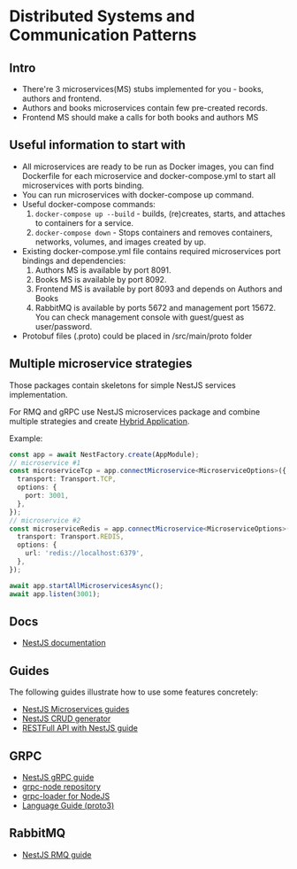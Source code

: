 # Distributed Systems and Communication Patterns

## Intro

- There're 3 microservices(MS) stubs implemented for you - books, authors and frontend.
- Authors and books microservices contain few pre-created records.
- Frontend MS should make a calls for both books and authors MS

## Useful information to start with

- All microservices are ready to be run as Docker images, you can find Dockerfile for each microservice and docker-compose.yml to start all microservices with ports binding.
- You can run microservices with docker-compose up command.
- Useful docker-compose commands:
    1. `docker-compose up --build` - builds, (re)creates, starts, and attaches to containers for a service.
    2. `docker-compose down` - Stops containers and removes containers, networks, volumes, and images created by up. 
- Existing docker-compose.yml file contains required microservices port bindings and dependencies:
    1. Authors MS is available by port 8091.
    2. Books MS is available by port 8092.
    3. Frontend MS is available by port 8093 and depends on Authors and Books
    4. RabbitMQ is available by ports 5672 and management port 15672. You can check management console with guest/guest as user/password.
- Protobuf files (.proto) could be placed in /src/main/proto folder

## Multiple microservice strategies

Those packages contain skeletons for simple NestJS services implementation.

For RMQ and gRPC use NestJS microservices package and combine multiple strategies and create [Hybrid Application](https://docs.nestjs.com/faq/hybrid-application).

Example:

```typescript
const app = await NestFactory.create(AppModule);
// microservice #1
const microserviceTcp = app.connectMicroservice<MicroserviceOptions>({
  transport: Transport.TCP,
  options: {
    port: 3001,
  },
});
// microservice #2
const microserviceRedis = app.connectMicroservice<MicroserviceOptions>({
  transport: Transport.REDIS,
  options: {
    url: 'redis://localhost:6379',
  },
});

await app.startAllMicroservicesAsync();
await app.listen(3001);
```

## Docs

- [NestJS documentation](https://docs.nestjs.com/)

## Guides

The following guides illustrate how to use some features concretely:

- [NestJS Microservices guides](https://docs.nestjs.com/microservices/basics)
- [NestJS CRUD generator](https://docs.nestjs.com/recipes/crud-generator)
- [RESTFull API with NestJS guide](https://medium.com/swlh/create-an-api-rest-with-nestjs-1954723e8234)

## GRPC

- [NestJS gRPC guide](https://docs.nestjs.com/microservices/grpc)
- [grpc-node repository](https://github.com/grpc/grpc-node)
- [grpc-loader for NodeJS](https://github.com/grpc/grpc-node/tree/master/packages/proto-loader)
- [Language Guide (proto3)](https://developers.google.com/protocol-buffers/docs/proto3#simple)

## RabbitMQ

- [NestJS RMQ guide](https://docs.nestjs.com/microservices/rabbitmq)
